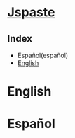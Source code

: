 # [Jspaste](https://jspaste.tnfangel.repl.co)
## Index
- Español(español)
- [English](english)

# English  
# Español

